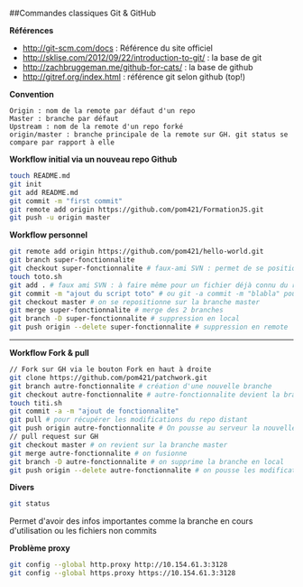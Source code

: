 ##Commandes classiques Git & GitHub

**Références**
- http://git-scm.com/docs : Référence du site officiel
- http://sklise.com/2012/09/22/introduction-to-git/ : la base de git
- http://zachbruggeman.me/github-for-cats/ : la base de github
- http://gitref.org/index.html : référence git selon github (top!)

**Convention**

	Origin : nom de la remote par défaut d'un repo
	Master : branche par défaut
	Upstream : nom de la remote d'un repo forké 
	origin/master : branche principale de la remote sur GH. git status se compare par rapport à elle

**Workflow initial via un nouveau repo Github**

```sh
touch README.md
git init
git add README.md
git commit -m "first commit"
git remote add origin https://github.com/pom421/FormationJS.git
git push -u origin master
```

**Workflow personnel**

```sh
git remote add origin https://github.com/pom421/hello-world.git
git branch super-fonctionnalite
git checkout super-fonctionnalite # faux-ami SVN : permet de se positionner sur la nouvelle branche
touch toto.sh
git add . # faux ami SVN : à faire même pour un fichier déjà connu du repo
git commit -m "ajout du script toto" # ou git -a commit -m "blabla" pour éviter ligne précédente
git checkout master # on se repositionne sur la branche master
git merge super-fonctionnalite # merge des 2 branches
git branch -D super-fonctionnalite # suppression en local
git push origin --delete super-fonctionnalite # suppression en remote
```
------------
**Workflow Fork & pull**

```sh
// Fork sur GH via le bouton Fork en haut à droite
git clone https://github.com/pom421/patchwork.git
git branch autre-fonctionnalite # création d'une nouvelle branche
git checkout autre-fonctionnalite # autre-fonctionnalite devient la branche courante
touch titi.sh
git commit -a -m "ajout de fonctionnalite"
git pull # pour récupérer les modifications du repo distant
git push origin autre-fonctionnalite # On pousse au serveur la nouvelle branche sur la remote de GH
// pull request sur GH
git checkout master # on revient sur la branche master
git merge autre-fonctionnalite # on fusionne 
git branch -D autre-fonctionnalite # on supprime la branche en local
git push origin --delete autre-fonctionnalite # on pousse les modifications en remote et suppression de autre-fonctionnalite
```
**Divers**

```sh
git status
```

Permet d'avoir des infos importantes comme la branche en cours d'utilisation ou les fichiers non commits

**Problème proxy**

```sh
git config --global http.proxy http://10.154.61.3:3128
git config --global https.proxy https://10.154.61.3:3128
```
